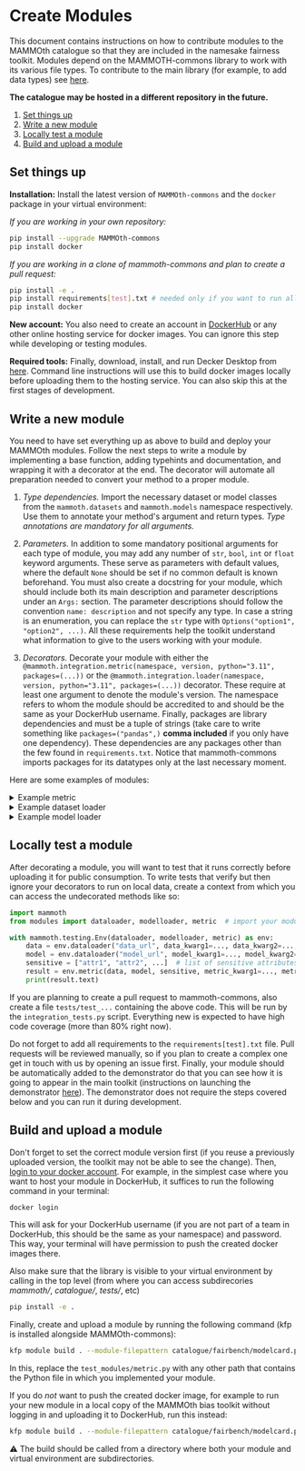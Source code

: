 # Create Modules

This document contains instructions on how to contribute modules to the MAMMOth catalogue 
so that they are included in the namesake fairness toolkit. Modules depend on the
MAMMOTH-commons library to work with its various file types. To contribute to the main
library (for example, to add data types) see [here](../mammoth-commons/README.md).

**The catalogue may be hosted in a different repository in the future.**

1. [Set things up](#set-things-up)
2. [Write a new module](#write-a-new-module)
3. [Locally test a module](#locally-test-a-module)
4. [Build and upload a module](#build-and-upload-a-module)

## Set things up

**Installation:** Install the latest version of `MAMMOth-commons`
and the `docker` package in your virtual environment:

*If you are working in your own repository:*

```bash
pip install --upgrade MAMMOth-commons
pip install docker
```

*If you are working in a clone of mammoth-commons and plan to create a pull request:*

```bash
pip install -e .
pip install requirements[test].txt # needed only if you want to run all integration tests
pip install docker
```

**New account:** You also need to create an account in
[DockerHub](!https://hub.docker.com/) or any other online
hosting service for docker images. You can ignore this step
while developing or testing modules.

**Required tools:** Finally, download, install, and run Decker Desktop
from [here](https://docs.docker.com/get-docker/). Command 
line instructions will use this to build docker images locally
before uploading them to the hosting service. You can also skip
this at the first stages of development.

## Write a new module

You need to have set everything up as above to build and
deploy your MAMMOth modules. Follow the next steps
to write a module by implementing a base function, adding typehints
and documentation, and wrapping it with a decorator at the end.
The decorator will automate all preparation needed to convert your
method to a proper module.

1. *Type dependencies.* Import the necessary dataset or model classes
from the `mammoth.datasets` and `mammoth.models` namespace respectively. 
Use them to annotate your method's argument
and return types. *Type annotations are mandatory for 
all arguments.*

2. *Parameters.* In addition to some mandatory positional
arguments for each type of module, you may add any number of 
`str`, `bool`, `int` or `float` keyword arguments. These
serve as parameters with default values, where the default `None` should
be set if no common default is known beforehand. You must also create
a docstring for your module, which should include both its main description
and parameter descriptions under an `Args:`
section. The parameter descriptions should follow the convention `name: description` and not
specify any type. In case a string is an enumeration, you can replace the `str` type with
`Options("option1", "option2", ...)`. All these requirements help the toolkit understand
what information to give to the users working with your module.

3. *Decorators.* Decorate your module with either the 
`@mammoth.integration.metric(namespace, version, python="3.11", packages=(...))` or 
the `@mammoth.integration.loader(namespace, version, python="3.11", packages=(...))` decorator. 
These require at least one argument to denote
the module's version. The namespace refers to whom the module
should be accredited to and should be the same as your DockerHub 
username. Finally, packages are library dependencies and must be a tuple of strings 
(take care to write something like `packages=("pandas",)` **comma included** if you only have one dependency).
These dependencies are any packages other than the few found in `requirements.txt`.
Notice that mammoth-commons imports packages for its datatypes only at the
last necessary moment.

Here are some examples of modules:

<details>
<summary>Example metric</summary>

```python
from mammoth.datasets import CSV
from mammoth.models import ONNX
from mammoth.exports import Markdown
from typing import Dict, List
from mammoth.integration import metric


@metric(namespace="...", version="v001", python="3.11")
def new_metric(
    dataset: CSV,
    model: ONNX,
    sensitive: List[str],
    parameters: Dict[str, any] = None,
) -> Markdown:
    """Write your metric's description here.
    """
    return Markdown("#Results\nThese are the results.")

```
</details>


<details>
<summary>Example dataset loader</summary>

```python
from mammoth.datasets import CSV
from mammoth.integration import loader
import fairbench as fb
from typing import List, Optional


@loader(
    namespace="maniospas",
    version="v001",
    python="3.11",
    packages=("pandas",),
)
def categorical_csv(
    path: str = "",
    categorical: Optional[List[str]] = None, 
    label: Optional[str] = None,
) -> CSV:
    """Loads a CSV file that contains categorical and predictive data columns.

    Args:
        path: The local file path or a web URL of the file.
        categorical: A list of column names that hold categorical data.
        label: The name of the categorical column that holds predictive label for each data sample.
    """
    import pandas as pd  # safe import here
    ...
    return CSV(...)
```
</details>


<details>
<summary>Example model loader</summary>

```python
from mammoth.models import ONNX
from mammoth.integration import loader

@loader(namespace="...", version="v001", python="3.11")
def model_onnx(
    path: str
) -> ONNX:
    """This is an ONNX loader.
    """
    return ONNX(path)

```
</details>

## Locally test a module

After decorating a module, you will want to test that it
runs correctly before uploading it for public consumption.
To write tests that
verify but then ignore your decorators to run on local data, 
create a context from which you can access the undecorated methods 
like so:

```Python
import mammoth
from modules import dataloader, modelloader, metric  # import your modules here

with mammoth.testing.Env(dataloader, modelloader, metric) as env:
    data = env.dataloader("data_url", data_kwarg1=..., data_kwarg2=..., ...)
    model = env.dataloader("model_url", model_kwarg1=..., model_kwarg2=..., ...)
    sensitive = ["attr1", "attr2", ...]  # list of sensitive attributes
    result = env.metric(data, model, sensitive, metric_kwarg1=..., metric_kwarg2=..., ...) 
    print(result.text)
```

If you are planning to create a pull request to mammoth-commons, also
create a file `tests/test_...` containing the above code. This will be run
by the `integration_tests.py` script. Everything new is expected to have high 
code coverage (more than 80% right now).

Do not forget to add all requirements to the `requirements[test].txt` file.
Pull requests will be reviewed manually, so if you plan to create a complex one
get in touch with us by opening an issue first. Finally, your module should 
be automatically added to the demonstrator do that you can see how it is going
to appear in the main toolkit 
(instructions on launching the demonstrator [here](../mammoth-commons/README.md)).
The demonstrator does not require the steps covered below and you can run it
during development.

## Build and upload a module

Don't forget to set the correct module version first (if you reuse 
a previously uploaded version, the toolkit may not be able to see the change).
Then, [login to your docker account](https://docs.docker.com/engine/reference/commandline/login/).
For example, in the simplest case where you want to host your module
in DockerHub, it suffices to run the following command in your terminal:

```bash
docker login
```

This will ask for your DockerHub username (if you are not part of
a team in DockerHub, this should be the same as your namespace) 
and password. This way, your terminal will have
permission to push the created docker images there. 

Also make
sure that the library is visible to your virtual environment by calling
in the top level (from where you can access subdirecories 
*mammoth/*, *catalogue/*, *tests/*, etc)

```bash
pip install -e .
```


Finally, create and upload a module by running the following
command (kfp is installed alongside MAMMOth-commons):

```bash
kfp module build . --module-filepattern catalogue/fairbench/modelcard.py 
```

In this, replace the `test_modules/metric.py` with any other path
that contains the Python file in which you implemented your module. 

If you do *not* want to push the created docker image, for
example to run your new module in a local copy of the MAMMOth
bias toolkit without logging in and uploading it to DockerHub, run
this instead:

```bash
kfp module build . --module-filepattern catalogue/fairbench/modelcard.py --no-push-image
````

:warning: The build should be called from a directory where both your
module and virtual environment are subdirectories.
